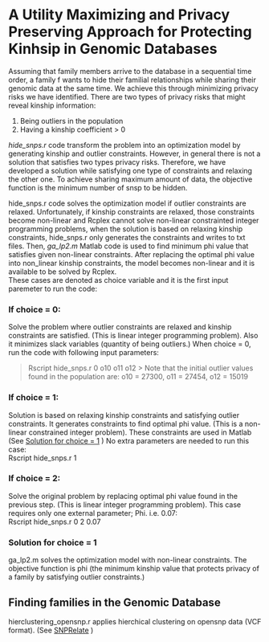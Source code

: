 
# A Utility Maximizing and Privacy Preserving Approach for Protecting Kinhsip in Genomic Databases
Assuming that family members arrive to the database in a sequential time order, a family f wants to hide their familial relationships while sharing their genomic data at the same time. We achieve this through minimizing privacy risks we have identified. There are two types of privacy risks that might reveal kinship information:
1. Being outliers in the population  
2. Having a kinship coefficient > 0 
  
_hide_snps.r_ code transform the problem into an optimization model by generating kinship and outlier constraints. However, in general there is not a solution that satisfies two types privacy risks. Therefore, we have developed a solution while satisfying one type of constraints and relaxing the other one. To achieve sharing maximum amount of data, the objective function is the minimum number of snsp to be hidden.  
  
hide_snps.r code solves the optimization model if outlier constraints are relaxed. Unfortunately, if kinship constraints are relaxed, those constraints become non-linear and Rcplex cannot solve non-linear constrainted integer programming problems, when the solution is based on relaxing kinship constraints, hide_snps.r only generates the constraints and writes to txt files. Then, _ga_lp2.m_ Matlab code is used to find minimum phi value that satisfies given non-linear constraints. After replacing the optimal phi value into non_linear kinship constraints, the model becomes non-linear and it is available to be solved by Rcplex.   
These cases are denoted as choice variable and it is the first input paremeter to run the code:
### If choice = 0:
Solve the problem where outlier constraints are relaxed and kinship constraints are satisfied. (This is linear integer programming problem). Also it minimizes slack variables (quantity of being outliers.) 
When choice = 0, run the code with following input parameters:  
> Rscript hide_snps.r 0 o10 o11 o12  >
Note that the initial outlier values found in the population are: o10 = 27300, o11 = 27454, o12 = 15019 
### If choice = 1:
Solution is based on relaxing kinship constraints and satisfying outlier constraints. It generates constraints to find optimal phi value. (This is a non-linear constrained integer problem). These constraints are used in Matlab (See [Solution for choice = 1](https://github.com/tastanlab/Kinship-Privacy/blob/master/README.md#solution-for-choice--1) )
No extra parameters are needed to run this case:  
Rscript hide_snps.r 1  
### If choice = 2:
Solve the original problem by replacing optimal phi value found in the previous step. (This is linear integer programming problem). 
This case requires only one external parameter; Phi. i.e. 0.07:  
Rscript hide_snps.r 0 2 0.07  
### Solution for choice = 1
ga_lp2.m solves the optimization model with non-linear constraints. The objective function is phi (the minimum kinship value that protects privacy of a family by satisfying outlier constraints.) 
## Finding families in the Genomic Database
hierclustering_opensnp.r applies hierchical clustering on opensnp data (VCF format). (See [SNPRelate](http://corearray.sourceforge.net/tutorials/SNPRelate/) )
